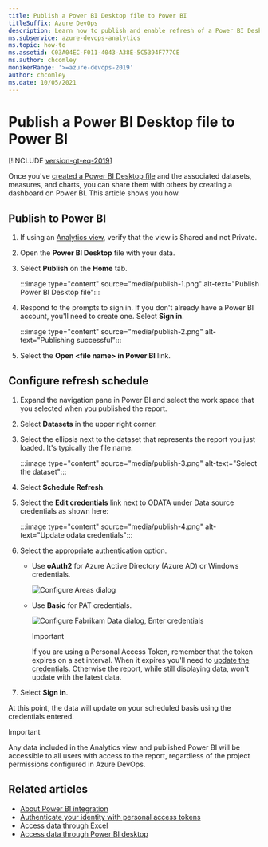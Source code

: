 ```yaml
---
title: Publish a Power BI Desktop file to Power BI  
titleSuffix: Azure DevOps 
description: Learn how to publish and enable refresh of a Power BI Desktop file to Power BI that uses Analytics for Azure DevOps. 
ms.subservice: azure-devops-analytics
ms.topic: how-to
ms.assetid: C03A04EC-F011-4043-A38E-5C5394F777CE 
ms.author: chcomley
monikerRange: '>=azure-devops-2019'
author: chcomley
ms.date: 10/05/2021
---
```


# Publish a Power BI Desktop file to Power BI 

[!INCLUDE [version-gt-eq-2019](../../includes/version-gt-eq-2019.md)]

Once you've [created a Power BI Desktop file](access-analytics-power-bi.md) and the associated datasets, measures, and charts, you can share them with others by creating a dashboard on Power BI. This article shows you how.   

## Publish to Power BI

1. If using an [Analytics view](what-are-analytics-views.md), verify that the view is Shared and not Private.

1. Open the **Power BI Desktop** file with your data.  

1. Select **Publish** on the **Home** tab. 

    :::image type="content" source="media/publish-1.png" alt-text="Publish Power BI Desktop file":::

4. Respond to the prompts to sign in. If you don't already have a Power BI account, you'll need to create one. Select **Sign in**.
  
    :::image type="content" source="media/publish-2.png" alt-text="Publishing successful":::

1. Select the **Open \<file name\> in Power BI** link.

## Configure refresh schedule

1. Expand the navigation pane in Power BI and select the work space that you selected when you published the report.  

1. Select **Datasets** in the upper right corner.

8. Select the ellipsis next to the dataset that represents the report you just loaded. It's typically the file name.

    :::image type="content" source="media/publish-3.png" alt-text="Select the dataset":::

1. Select **Schedule Refresh**.  

1. Select the **Edit credentials** link next to ODATA under Data source credentials as shown here:

    :::image type="content" source="media/publish-4.png" alt-text="Update odata credentials":::

1. Select the appropriate authentication option. 

	* Use **oAuth2**  for Azure Active Directory (Azure AD) or Windows credentials.

      ![Configure Areas dialog](media/aad-auth-power-bi.png)
 
	* Use **Basic** for PAT credentials.   

      ![Configure Fabrikam Data dialog, Enter credentials](media/publish-5.png)

      > [!IMPORTANT]  
      > If you are using a Personal Access Token, remember that the token expires on a set interval. When it expires you'll need to [update the credentials](client-authentication-options.md#update-credentials). Otherwise the report, while still displaying data, won't update with the latest data.

1. Select **Sign in**.  

At this point, the data will update on your scheduled basis using the credentials entered.

> [!IMPORTANT]   
> Any data included in the Analytics view and published Power BI will be accessible to all users with access to the report, regardless of the project permissions configured in Azure DevOps.    


## Related articles

- [About Power BI integration](overview.md)  
- [Authenticate your identity with personal access tokens](../../organizations/accounts/use-personal-access-tokens-to-authenticate.md)  
- [Access data through Excel](access-analytics-excel.md)  
- [Access data through Power BI desktop](access-analytics-power-bi.md)  


